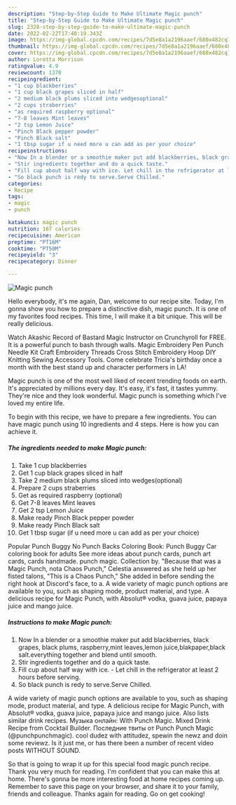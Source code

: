 ```yaml
---
description: "Step-by-Step Guide to Make Ultimate Magic punch"
title: "Step-by-Step Guide to Make Ultimate Magic punch"
slug: 2328-step-by-step-guide-to-make-ultimate-magic-punch
date: 2022-02-22T17:48:19.343Z
image: https://img-global.cpcdn.com/recipes/7d5e8a1a2196aaef/680x482cq70/magic-punch-recipe-main-photo.jpg
thumbnail: https://img-global.cpcdn.com/recipes/7d5e8a1a2196aaef/680x482cq70/magic-punch-recipe-main-photo.jpg
cover: https://img-global.cpcdn.com/recipes/7d5e8a1a2196aaef/680x482cq70/magic-punch-recipe-main-photo.jpg
author: Loretta Morrison
ratingvalue: 4.9
reviewcount: 1370
recipeingredient:
- "1 cup blackberries"
- "1 cup black grapes sliced in half"
- "2 medium black plums sliced into wedgesoptional"
- "2 cups straberries"
- "as required raspberry optional"
- "7-8 leaves Mint leaves"
- "2 tsp Lemon Juice"
- "Pinch Black pepper powder"
- "Pinch Black salt"
- "1 tbsp sugar if u need more u can add as per your choice"
recipeinstructions:
- "Now In a blender or a smoothie maker put add blackberries, black grapes, black plums, raspberry,mint leaves,lemon juice,blakpaper,black salt.everything together and blend until smooth."
- "Stir ingredients together and do a quick taste."
- "Fill cup about half way with ice. Let chill in the refrigerator at least 2 hours before serving."
- "So black punch is redy to serve.Serve Chilled."
categories:
- Recipe
tags:
- magic
- punch

katakunci: magic punch 
nutrition: 167 calories
recipecuisine: American
preptime: "PT16M"
cooktime: "PT50M"
recipeyield: "3"
recipecategory: Dinner

---
```



![Magic punch](https://img-global.cpcdn.com/recipes/7d5e8a1a2196aaef/680x482cq70/magic-punch-recipe-main-photo.jpg)

Hello everybody, it's me again, Dan, welcome to our recipe site. Today, I'm gonna show you how to prepare a distinctive dish, magic punch. It is one of my favorites food recipes. This time, I will make it a bit unique. This will be really delicious.

Watch Akashic Record of Bastard Magic Instructor on Crunchyroll for FREE. It is a powerful punch to bash through walls. Magic Embroidery Pen Punch Needle Kit Craft Embroidery Threads Cross Stitch Embroidery Hoop DIY Knitting Sewing Accessory Tools. Come celebrate Tricia&#39;s birthday once a month with the best stand up and character performers in LA!

Magic punch is one of the most well liked of recent trending foods on earth. It's appreciated by millions every day. It's easy, it's fast, it tastes yummy. They're nice and they look wonderful. Magic punch is something which I've loved my entire life.


To begin with this recipe, we have to prepare a few ingredients. You can have magic punch using 10 ingredients and 4 steps. Here is how you can achieve it.

<!--inarticleads1-->

##### The ingredients needed to make Magic punch:

1. Take 1 cup blackberries
1. Get 1 cup black grapes sliced in half
1. Take 2 medium black plums sliced into wedges(optional)
1. Prepare 2 cups straberries
1. Get as required raspberry (optional)
1. Get 7-8 leaves Mint leaves
1. Get 2 tsp Lemon Juice
1. Make ready Pinch Black pepper powder
1. Make ready Pinch Black salt
1. Get 1 tbsp sugar (if u need more u can add as per your choice)


Popular Punch Buggy No Punch Backs Coloring Book: Punch Buggy Car coloring book for adults See more ideas about punch cards, punch art cards, cards handmade. punch magic. Collection by. "Because that was a Magic Punch, nota Chaos Punch," Celestia answered as she held up her fisted talons, "This is a Chaos Punch," She added in before sending the right hook at Discord&#39;s face, to a. A wide variety of magic punch options are available to you, such as shaping mode, product material, and type. A delicious recipe for Magic Punch, with Absolut® vodka, guava juice, papaya juice and mango juice. 

<!--inarticleads2-->

##### Instructions to make Magic punch:

1. Now In a blender or a smoothie maker put add blackberries, black grapes, black plums, raspberry,mint leaves,lemon juice,blakpaper,black salt.everything together and blend until smooth.
1. Stir ingredients together and do a quick taste.
1. Fill cup about half way with ice. - Let chill in the refrigerator at least 2 hours before serving.
1. So black punch is redy to serve.Serve Chilled.


A wide variety of magic punch options are available to you, such as shaping mode, product material, and type. A delicious recipe for Magic Punch, with Absolut® vodka, guava juice, papaya juice and mango juice. Also lists similar drink recipes. Музыка онлайн: With Punch Magic. Mixed Drink Recipe from Cocktail Builder. Последние твиты от Punch Punch Magic (@punchpunchmagic). cool dudez with attitudez, spewin the newz and doin some reviewz. Is it just me, or has there been a number of recent video posts WITHOUT SOUND. 

So that is going to wrap it up for this special food magic punch recipe. Thank you very much for reading. I'm confident that you can make this at home. There's gonna be more interesting food at home recipes coming up. Remember to save this page on your browser, and share it to your family, friends and colleague. Thanks again for reading. Go on get cooking!
